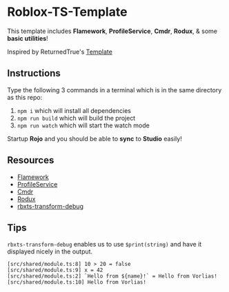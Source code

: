 # Roblox-TS-Template

 This template includes **Flamework**, **ProfileService**, **Cmdr**, **Rodux**, & some **basic utilities**!

 Inspired by ReturnedTrue's [Template](https://github.com/ReturnedTrue/RobloxTSTemplate)

## Instructions

Type the following 3 commands in a terminal which is in the same directory as this repo:

1. `npm i` which will install all dependencies
2. `npm run build` which will build the project
3. `npm run watch` which will start the watch mode

Startup **Rojo** and you should be able to **sync** to **Studio** easily!

## Resources

* [Flamework](https://fireboltofdeath.dev/docs/flamework)
* [ProfileService](https://madstudioroblox.github.io/ProfileService/)
* [Cmdr](https://eryn.io/Cmdr/)
* [Rodux](https://github.com/Roblox/rodux)
* [rbxts-transform-debug](https://www.npmjs.com/package/rbxts-transform-debug)

## Tips

`rbxts-transform-debug` enables us to use `$print(string)` and have it displayed nicely in the output.
```
[src/shared/module.ts:8] 10 > 20 = false
[src/shared/module.ts:9] x = 42
[src/shared/module.ts:2] `Hello from ${name}!` = Hello from Vorlias!
[src/shared/module.ts:10] Hello from Vorlias!
```
